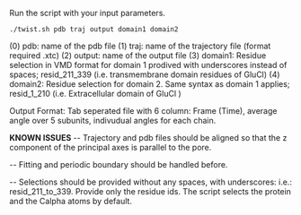 
Run the script with your input parameters.

``./twist.sh pdb traj output domain1 domain2``

(0) pdb: name of the pdb file 
(1) traj: name of the trajectory file (format required .xtc)
(2) output: name of the output file
(3) domain1: Residue selection in VMD format for domain 1 prodived with underscores instead of spaces; resid_211_339 (i.e. transmembrane domain residues of GluCl) 
(4) domain2: Residue selection for domain 2. Same syntax as domain 1 applies; resid_1_210 (i.e. Extracellular domain of GluCl )

Output Format: Tab seperated file with 6 column: Frame (Time), average angle over 5 subunits, indivudual angles for each chain.

**KNOWN ISSUES**
-- Trajectory and pdb files should be aligned so that the z component of the principal axes is parallel to the pore. 

-- Fitting and periodic boundary should be handled before.
 
-- Selections should be provided without any spaces, with underscores: i.e.: resid_211_to_339. Provide only the residue ids. The script selects the protein and the Calpha atoms by default. 